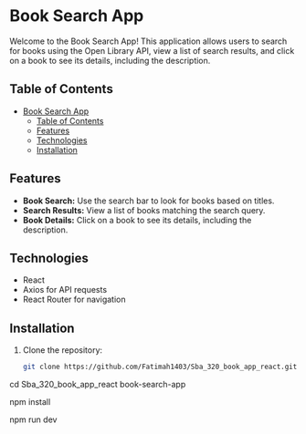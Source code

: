 # Book Search App

Welcome to the Book Search App! This application allows users to search for books using the Open Library API, view a list of search results, and click on a book to see its details, including the description.

## Table of Contents

- [Book Search App](#book-search-app)
  - [Table of Contents](#table-of-contents)
  - [Features](#features)
  - [Technologies](#technologies)
  - [Installation](#installation)

## Features

- **Book Search:** Use the search bar to look for books based on titles.
- **Search Results:** View a list of books matching the search query.
- **Book Details:** Click on a book to see its details, including the description.

## Technologies

- React
- Axios for API requests
- React Router for navigation

## Installation

1. Clone the repository:

   ```bash
   git clone https://github.com/Fatimah1403/Sba_320_book_app_react.git

cd Sba_320_book_app_react book-search-app

npm install

npm run dev
